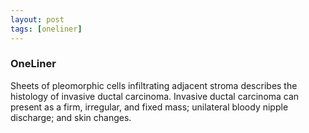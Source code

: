 ```yaml
---
layout: post
tags: [oneliner]
---
```



### OneLiner

Sheets of pleomorphic cells infiltrating adjacent stroma describes the histology of invasive ductal carcinoma. Invasive ductal carcinoma can present as a firm, irregular, and fixed mass; unilateral bloody nipple discharge; and skin changes.
